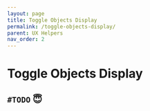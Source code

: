 ```yaml
---
layout: page
title: Toggle Objects Display
permalink: /toggle-objects-display/
parent: UX Helpers
nav_order: 2
---
```

<link rel="stylesheet" href="../assets/css/style.css">

# Toggle Objects Display

## `#TODO` 😇